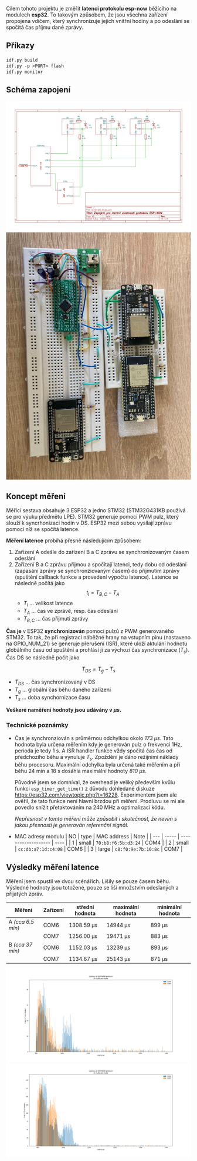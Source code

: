 Cílem tohoto projektu je změřit **latenci protokolu esp-now** běžícího na modulech **esp32**. To takovým způsobem, že jsou všechna zařízení propojena vdičem, který synchronizuje jejich vnitřní hodiny a po odeslání se spočítá čas příjmu dané zprávy.

## Příkazy

```
idf.py build
idf.py -p <PORT> flash
idf.py monitor
```

## Schéma zapojení

![schema zapojeni](schema/schematic.svg)
![foto zapojeni](schema/zapojeni.jpg)

## Koncept měření

Měřící sestava obsahuje 3 ESP32 a jedno STM32 (STM32G431KB používá se pro výuku předmětu LPE). STM32 generuje pomocí PWM pulz, který slouží k syncrhonizaci hodin v DS. ESP32 mezi sebou vysílají zprávu pomocí níž se spočítá latence.

**Měření latence** probíhá přesně následujícím způsobem:
1. Zařízení A odešle do zařízení B a C zprávu se synchronizovaným časem odeslání
2. Zařízení B a C zprávu přijmou a spočítají latenci, tedy dobu od odeslání (zapasání zprávy se synchronziovaným časem) do přijmutím zprávy (spuštění callback funkce a provedení výpočtu latence). Latence se následně počítá jako
   $$
   t_l = T_{B,C}-T_A
   $$
   - $T_l$ ... velikost latence
   - $T_A$ ... čas ve zprávě, resp. čas odeslání
   - $T_{B,C}$ ... čas přijmutí zprávy

**Čas je** v ESP32 **synchronizován** pomocí pulzů z PWM generovaného STM32. To tak, že při registraci náběžné hrany na vstupním pinu (nastaveno na GPIO_NUM_21) se generuje přerušení (ISR), které uloží aktulání hodnotu globálního času od spuštění a prohlásí ji za výchozí čas synchronizace ($T_s$). Čas DS se následně počít jako

   $$
   T_{DS} = T_g - T_s
   $$
   - $T_{DS}$ ... čas synchronizovaný v DS
   - $T_g$ ... globální čas běhu daného zařízení
   - $T_s$ ... doba synchornizace času

**Veškeré naměření hodnoty jsou udávány v *µs*.**

### Technické poznámky

- Čas je synchronziován s průměrnou odchylkou okolo *173 µs*. Tato hodnota byla určena měřením kdy je generován pulz o frekvenci 1Hz, perioda je tedy 1 s. A ISR handler funkce vždy spočítá čas čas od předchozího běhu a vynuluje $T_s$. Zpoždění je dáno režijními náklady běhu procesoru. Maximální odchylka byla určená také měřením a při běhu 24 min a 18 s dosáhla maximální hodnoty *810 µs*.
  
  Původně jsem se domníval, že overhead je veliký především kvůlu funkci `esp_timer_get_time()` z důvodu dohledané diskuze https://esp32.com/viewtopic.php?t=16228. Experimentem jsem ale ověřil, že tato funkce není hlavní brzdou při měření. Prodluvu se mi ale povedlo snížit přetaktováním na 240 MHz a optimalizací kódu.
  
  *Nepřesnost v tomto měření může způsobit i skutečnost, že nevím s jakou přesností je generován referenční signál.*
- MAC adresy modulu
  | NO  | type  | MAC address         | Note |
  | --- | ----- | ------------------- | ---- |
  | 1   | small | `70:b8:f6:5b:d3:24` | COM4 |
  | 2   | small | `cc:db:a7:1d:c4:08` | COM6 |
  | 3   | large | `c8:f0:9e:7b:10:8c` | COM7 |


## Výsledky měření latence

Měření jsem spustil ve dvou scénářích. Lišily se pouze časem běhu. Výsledné hodnoty jsou totožené, pouze se liší množstvím odeslaných a přijatých zpráv.

| Měření            | Zařízení | střední hodnota | maximální hodnota | minimální hodnota |
| ----------------- | -------- | --------------- | ----------------- | ----------------- |
| A *(cca 6.5 min)* | COM6     | 1308.59 µs      | 14944 µs          | 899 µs            |
|                   | COM7     | 1256.00 µs      | 19471 µs          | 883 µs            |
| B *(cca 37 min)*  | COM6     | 1152.03 µs      | 13239 µs          | 893 µs            |
|                   | COM7     | 1134.67 µs      | 25143 µs          | 871 µs            |

![A scenario](measure/esp-latency/A.png)
![B scenario](measure/esp-latency/B.png)
